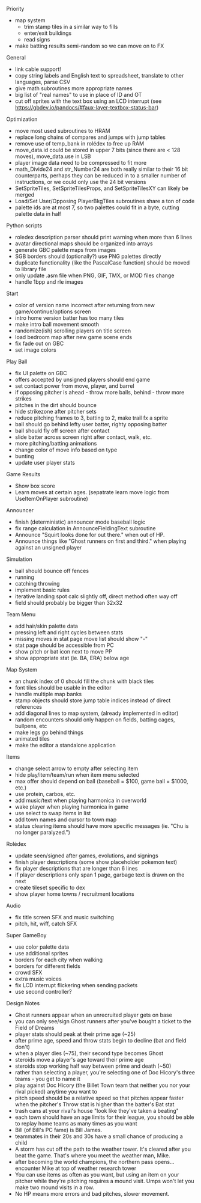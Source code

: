 Priority

- map system
  - trim stamp tiles in a similar way to fills
  - enter/exit buildings
  - read signs
- make batting results semi-random so we can move on to FX

 General

- link cable support!
- copy string labels and English text to spreadsheet, translate to other languages, parse CSV
- give math subroutines more appropriate names
- big list of "real names" to use in place of ID and OT
- cut off sprites with the text box using an LCD interrupt (see https://gbdev.io/pandocs/#faux-layer-textbox-status-bar)

Optimization

- move most used subroutines to HRAM
- replace long chains of compares and jumps with jump tables
- remove use of temp_bank in rolédex to free up RAM
- move_data.id could be stored in upper 7 bits (since there are < 128 moves), move_data.use in LSB
- player image data need to be compressed to fit more
- math_Divide24 and str_Number24 are both really similar to their 16 bit counterparts, perhaps they can be reduced in to a smaller number of instructions, or we could only use the 24 bit versions
- SetSpriteTiles, SetSpriteTilesProps, and SetSpriteTilesXY can likely be merged
- Load/Set User/Opposing PlayerBkgTiles subroutines share a ton of code
- palette ids are at most 7, so two palettes could fit in a byte, cutting palette data in half

Python scripts

- roledex description parser should print warning when more than 6 lines
- avatar directional maps should be organized into arrays
- generate GBC palette maps from images
- SGB borders should (optionally?) use PNG palettes directly
- duplicate functionality (like the PascalCase function) should be moved to library file
- only update .asm file when PNG, GIF, TMX, or MOD files change
- handle 1bpp and rle images

Start

- color of version name incorrect after returning from new game/continue/options screen
- intro home version batter has too many tiles
- make intro ball movement smooth
- randomize(ish) scrolling players on title screen
- load bedroom map after new game scene ends
- fix fade out on GBC
- set image colors


Play Ball

- fix UI palette on GBC
- offers accepted by unsigned players should end game
- set contact power from move, player, and barrel
- if opposing pitcher is ahead - throw more balls, behind - throw more strikes
- pitches in the dirt should bounce
- hide strikezone after pitcher sets
- reduce pitching frames to 3, batting to 2, make trail fx a sprite
- ball should go behind lefty user batter, righty opposing batter
- ball should fly off screen after contact
- slide batter across screen right after contact, walk, etc.
- more pitching/batting animations
- change color of move info based on type
- bunting
- update user player stats

Game Results

- Show box score
- Learn moves at certain ages. (sepatrate learn move logic from UseItemOnPlayer subroutine)

Announcer

- finish (deterministic) announcer mode baseball logic
- fix range calculation in AnnounceFieldingText subroutine
- Announce "Squirt looks done for out there." when out of HP. 
- Announce things like "Ghost runners on first and third." when playing against an unsigned player

Simulation

- ball should bounce off fences
- running
- catching throwing
- implement basic rules
- iterative landing spot calc slightly off, direct method often way off
- field should probably be bigger than 32x32

Team Menu

- add hair/skin palette data
- pressing left and right cycles between stats
- missing moves in stat page move list should show "-"
- stat page should be accessible from PC
- show pitch or bat icon next to move PP
- show appropriate stat (ie. BA, ERA) below age

Map System

- an chunk index of 0 should fill the chunk with black tiles
- font tiles should be usable in the editor
- handle multiple map banks
- stamp objects should store jump table indices instead of direct references 
- add diagonal lines to map system, (already implemented in editor)
- random encounters should only happen on fields, batting cages, bullpens, etc
- make legs go behind things
- animated tiles
- make the editor a standalone application

Items

- change select arrow to empty after selecting item
- hide play/item/team/run when item menu selected
- max offer should depend on ball (baseball = $100, game ball = $1000, etc.)
- use protein, carbos, etc.
- add music/text when playing harmonica in overworld
- wake player when playing harmonica in game
- use select to swap items in list
- add town names and cursor to town map
- status clearing items should have more specific messages (ie. "Chu is no longer paralyzed.")
 
Rolédex

- update seen/signed after games, evolutions, and signings
- finish player descriptions (some show placeholder pokemon text)
- fix player descriptions that are longer than 6 lines
- if player descriptions only span 1 page, garbage text is drawn on the next
- create tileset specific to dex
- show player home towns / recruitment locations

Audio

- fix title screen SFX and music switching
- pitch, hit, wiff, catch SFX

Super GameBoy

- use color palette data
- use additional sprites
- borders for each city when walking
- borders for different fields
- crowd SFX
- extra music voices
- fix LCD interrupt flickering when sending packets
- use second controller?

Design Notes

- Ghost runners appear when an unrecruited player gets on base
- you can only see/sign Ghost runners after you've bought a ticket to the Field of Dreams
- player stats should peak at their prime age (~25)
- after prime age, speed and throw stats begin to decline (bat and field don't)
- when a player dies (~75), their second type becomes Ghost
- steroids move a player's age toward their prime age
- steroids stop working half way between prime and death (~50)
- rather than selecting a player, you're selecting one of Doc Hicory's three teams - you get to name it
- play against Doc Hicory (the Billet Town team that neither you nor your rival picked) anytime you want to
- pitch speed should be a relative speed so that pitches appear faster when the pitcher's Throw stat is higher than the batter's Bat stat
- trash cans at your rival's house "look like they've taken a beating"
- each town should have an age limits for their league, you should be able to replay home teams as many times as you want
- Bill (of Bill's PC fame) is Bill James.
- teammates in their 20s and 30s have a small chance of producing a child
- A storm has cut off the path to the weather tower. It's cleared after you beat the game. That's where you meet the weather man, Mike.
- after becoming the world champions, the northern pass opens... encounter Mike at top of weather research tower
- You can use items as often as you want, but using an item on your pitcher while they're pitching requires a mound visit. Umps won't let you make two mound visits in a row.
- No HP means more errors and bad pitches, slower movement.